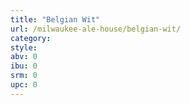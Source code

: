 ```yaml
---
title: "Belgian Wit"
url: /milwaukee-ale-house/belgian-wit/
category: 
style: 
abv: 0
ibu: 0
srm: 0
upc: 0
---
```


